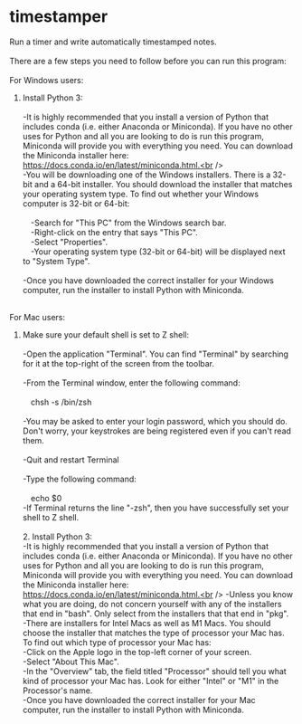 # timestamper <br />
 Run a timer and write automatically timestamped notes.<br />
<br />
There are a few steps you need to follow before you can run this program:<br />
<br />
For Windows users:<br />
1. Install Python 3:<br /><br />
-It is highly recommended that you install a version of Python that includes conda (i.e. either Anaconda or Miniconda). If you have no other uses for Python and all you are looking to do is run this program, Miniconda will provide you with everything you need. You can download the Miniconda installer here: https://docs.conda.io/en/latest/miniconda.html.<br /><br />
-You will be downloading one of the Windows installers. There is a 32-bit and a 64-bit installer. You should download the installer that matches your operating system type. To find out whether your Windows computer is 32-bit or 64-bit:<br /><br />
&emsp;-Search for "This PC" from the Windows search bar.<br />
&emsp;-Right-click on the entry that says "This PC".<br />
&emsp;-Select "Properties".<br />
&emsp;-Your operating system type (32-bit or 64-bit) will be displayed next to "System Type".<br /><br />
-Once you have downloaded the correct installer for your Windows computer, run the installer to install Python with Miniconda.<br /><br />

For Mac users:<br />
1. Make sure your default shell is set to Z shell:<br /><br />
-Open the application "Terminal". You can find "Terminal" by searching for it at the top-right of the screen from the toolbar.<br /><br />
-From the Terminal window, enter the following command:<br /><br />
&emsp;chsh -s /bin/zsh<br /><br />
-You may be asked to enter your login password, which you should do. Don't worry, your keystrokes are being registered even if you can't read them.<br /><br />
-Quit and restart Terminal<br /><br />
-Type the following command:<br /><br />
&emsp;echo $0<br />
-If Terminal returns the line "-zsh", then you have successfully set your shell to Z shell.<br /><br />
	2. Install Python 3:<br />
		-It is highly recommended that you install a version of Python that includes conda (i.e. either Anaconda or Miniconda). If you have no other uses for Python and all you are looking to do is run this program, Miniconda will provide you with everything you need. You can download the Miniconda installer here: https://docs.conda.io/en/latest/miniconda.html.<br />
		-Unless you know what you are doing, do not concern yourself with any of the installers that end in "bash". Only select from the installers that that end in "pkg".<br />
		-There are installers for Intel Macs as well as M1 Macs. You should choose the installer that matches the type of processor your Mac has. To find out which type of processor your Mac has:<br />
			-Click on the Apple logo in the top-left corner of your screen.<br />
			-Select "About This Mac".<br />
			-In the "Overview" tab, the field titled "Processor" should tell you what kind of processor your Mac has. Look for either "Intel" or "M1" in the Processor's name.<br />
		-Once you have downloaded the correct installer for your Mac computer, run the installer to install Python with Miniconda.<br />
